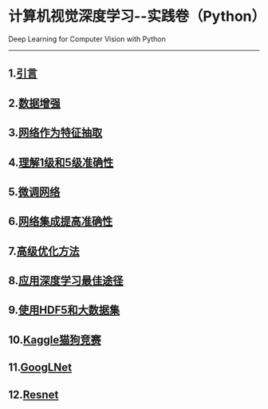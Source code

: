 # 计算机视觉深度学习--实践卷（Python）
Deep Learning for Computer Vision with Python
***
## 1.[引言](./DeepLearningForComputerVison/PractitionerBundle/1.%E5%BC%95%E8%A8%80.md)
## 2.[数据增强](./DeepLearningForComputerVison/PractitionerBundle/2.%E6%95%B0%E6%8D%AE%E5%A2%9E%E5%BC%BA.md)
## 3.[网络作为特征抽取]()
## 4.[理解1级和5级准确性]()
## 5.[微调网络]()
## 6.[网络集成提高准确性]()
## 7.[高级优化方法]()
## 8.[应用深度学习最佳途径]()
## 9.[使用HDF5和大数据集]()
## 10.[Kaggle猫狗竞赛]()
## 11.[GoogLNet]()
## 12.[Resnet]()

